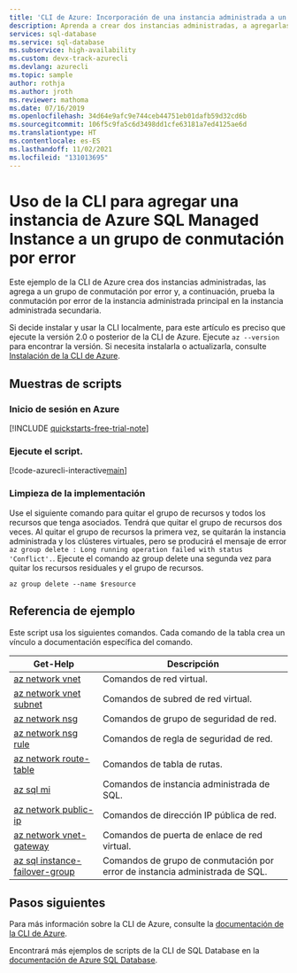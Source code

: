 ```yaml
---
title: 'CLI de Azure: Incorporación de una instancia administrada a un grupo de conmutación por error'
description: Aprenda a crear dos instancias administradas, a agregarlas a un grupo de conmutación por error y, a continuación, a probar la conmutación por error.
services: sql-database
ms.service: sql-database
ms.subservice: high-availability
ms.custom: devx-track-azurecli
ms.devlang: azurecli
ms.topic: sample
author: rothja
ms.author: jroth
ms.reviewer: mathoma
ms.date: 07/16/2019
ms.openlocfilehash: 34d64e9afc9e744ceb44751eb01dafb59d32cd6b
ms.sourcegitcommit: 106f5c9fa5c6d3498dd1cfe63181a7ed4125ae6d
ms.translationtype: HT
ms.contentlocale: es-ES
ms.lasthandoff: 11/02/2021
ms.locfileid: "131013695"
---
```

# <a name="use-cli-to-create-an-azure-sql-managed-instance-to-a-failover-group"></a>Uso de la CLI para agregar una instancia de Azure SQL Managed Instance a un grupo de conmutación por error

Este ejemplo de la CLI de Azure crea dos instancias administradas, las agrega a un grupo de conmutación por error y, a continuación, prueba la conmutación por error de la instancia administrada principal en la instancia administrada secundaria.

Si decide instalar y usar la CLI localmente, para este artículo es preciso que ejecute la versión 2.0 o posterior de la CLI de Azure. Ejecute `az --version` para encontrar la versión. Si necesita instalarla o actualizarla, consulte [Instalación de la CLI de Azure](/cli/azure/install-azure-cli).

## <a name="sample-scripts"></a>Muestras de scripts

### <a name="sign-in-to-azure"></a>Inicio de sesión en Azure

[!INCLUDE [quickstarts-free-trial-note](../../../includes/quickstarts-free-trial-note.md)]

### <a name="run-the-script"></a>Ejecute el script.

[!code-azurecli-interactive[main](../../../cli_scripts/sql-database/failover-groups/add-managed-instance-to-failover-group-az-cli.sh "Add managed instance to a failover group")]

### <a name="clean-up-deployment"></a>Limpieza de la implementación

Use el siguiente comando para quitar el grupo de recursos y todos los recursos que tenga asociados. Tendrá que quitar el grupo de recursos dos veces. Al quitar el grupo de recursos la primera vez, se quitarán la instancia administrada y los clústeres virtuales, pero se producirá el mensaje de error `az group delete : Long running operation failed with status 'Conflict'.`. Ejecute el comando az group delete una segunda vez para quitar los recursos residuales y el grupo de recursos.

```azurecli-interactive
az group delete --name $resource
```

## <a name="sample-reference"></a>Referencia de ejemplo

Este script usa los siguientes comandos. Cada comando de la tabla crea un vínculo a documentación específica del comando.

| Get-Help | Descripción |
|---|---|
| [az network vnet](/cli/azure/network/vnet) | Comandos de red virtual.  |
| [az network vnet subnet](/cli/azure/network/vnet/subnet) | Comandos de subred de red virtual. |
| [az network nsg](/cli/azure/network/nsg) | Comandos de grupo de seguridad de red. |
| [az network nsg rule](/cli/azure/network/nsg/rule)| Comandos de regla de seguridad de red. |
| [az network route-table](/cli/azure/network/route-table) | Comandos de tabla de rutas. |
| [az sql mi](/cli/azure/sql/mi) | Comandos de instancia administrada de SQL. |
| [az network public-ip](/cli/azure/network/public-ip) | Comandos de dirección IP pública de red. |
| [az network vnet-gateway](/cli/azure/network/vnet-gateway) | Comandos de puerta de enlace de red virtual. |
| [az sql instance-failover-group](/cli/azure/sql/instance-failover-group) | Comandos de grupo de conmutación por error de instancia administrada de SQL. |

## <a name="next-steps"></a>Pasos siguientes

Para más información sobre la CLI de Azure, consulte la [documentación de la CLI de Azure](/cli/azure).

Encontrará más ejemplos de scripts de la CLI de SQL Database en la [documentación de Azure SQL Database](../../azure-sql/database/az-cli-script-samples-content-guide.md).
